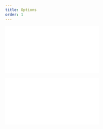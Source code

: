 ```yaml
---
title: Options
order: 1
---
```


<embed src="@/docs/common/style.md"></embed>

<embed src="@/docs/common/layer/options.zh.md"></embed>